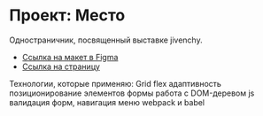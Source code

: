 # Проект: Место
  Одностраничник, посвященный выставке jivenchy.

* [Ссылка на макет в Figma](https://www.figma.com/file/G3UWFlQmNtNs67751YiDH2/Month-of-Landings_external-link?type=design&node-id=6-1879&t=ehzxCqcVgJEGSRdD-0)
* [Ссылка на страницу]()


Технологии, которые применяю:
  Grid
  flex
  адаптивность
  позиционирование элементов
  формы 
  работа с DOM-деревом
  js валидация форм, навигация меню 
  webpack и babel